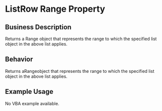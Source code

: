 # ListRow Range Property

## Business Description
Returns a Range object that represents the range to which the specified list object in the above list applies.

## Behavior
Returns aRangeobject that represents the range to which the specified list object in the above list applies.

## Example Usage
No VBA example available.